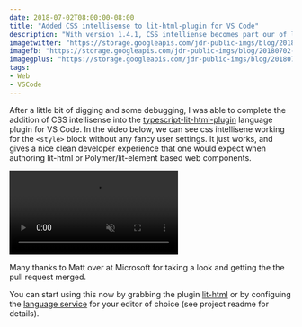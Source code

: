 ```yaml
---
date: 2018-07-02T08:00:00-08:00
title: "Added CSS intellisense to lit-html-plugin for VS Code"
description: "With version 1.4.1, CSS intelliense becomes part our of lit-html tagged template editing experience."
imagetwitter: "https://storage.googleapis.com/jdr-public-imgs/blog/20180702-vscode-css-twitter-1024x535.jpg"
imagefb: "https://storage.googleapis.com/jdr-public-imgs/blog/20180702-vscode-css-fb-1200x630.jpg"
imagegplus: "https://storage.googleapis.com/jdr-public-imgs/blog/20180702-vscode-css-gplus-800x360.jpg"
tags:
- Web
- VSCode
---
```


After a little bit of digging and some debugging, I was able to complete the addition of CSS intellisense into the [typescript-lit-html-plugin](https://github.com/Microsoft/typescript-lit-html-plugin) language plugin for VS Code. In the video below, we can see css intellisene working for the `<style>` block without any fancy user settings. It just works, and gives a nice clean developer experience that one would expect when authoring lit-html or Polymer/lit-element based web components.

<video autoplay loop muted playsinline>
  <source src="https://storage.googleapis.com/jdr-public-imgs/blog/sc-2018-07-02-css-intellisense-lit-html-vscode.webm" type="video/webm">
  <source src="https://storage.googleapis.com/jdr-public-imgs/blog/sc-2018-07-02-css-intellisense-lit-html-vscode.mp4" type="video/mp4">
</video>

Many thanks to Matt over at Microsoft for taking a look and getting the the pull request merged.

You can start using this now by grabbing the plugin [lit-html](https://marketplace.visualstudio.com/items?itemName=bierner.lit-html) or by configuing the [language service](https://github.com/Microsoft/typescript-lit-html-plugin) for your editor of choice (see project readme for details).
